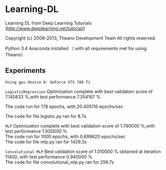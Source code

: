 # Learning-DL
Learning  DL from Deep Learning Tutorials (http://www.deeplearning.net/tutorial/)

Copyright (c) 2008–2013, Theano Development Team All rights reserved.


Python 3.4
Anaconda installed （ with all requirements met for using Theano）


Experiments
-----------
`Using gpu device 0: GeForce GTX 780 Ti`

`LogisticRegression`
Optimization complete with best validation score of 7.145833 %,with test performance 7.354167 %  

The code run for 178 epochs, with 20.405116 epochs/sec  

The code for file logistic.py ran for 8.7s  

`MLP`
Optimization complete with best validation score of 1.790000 %,with test performance 1.920000 %  
The code run for 1000 epochs, with 0.699620 epochs/sec  
The code for file mlp.py ran for 1429.3s  

`Convolutional MLP`
Best validation score of 1.010000 % obtained at iteration 11400,  with test performance 0.940000 %  
The code for file convolutional_mlp.py ran for 259.7s  

